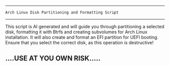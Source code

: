 --------------------------------------------------------
    Arch Linux Disk Partitioning and Formatting Script
--------------------------------------------------------
This script is AI generated and will guide you through partitioning a selected disk,
formatting it with Btrfs and creating subvolumes for Arch Linux installation.
It will also create and format an EFI partition for UEFI booting.
Ensure that you select the correct disk, as this operation is destructive!

....USE AT YOU OWN RISK.....
--------------------------------------------------------
